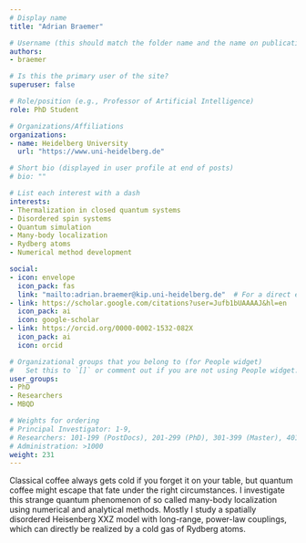 ```yaml
---
# Display name
title: "Adrian Braemer"

# Username (this should match the folder name and the name on publications)
authors:
- braemer

# Is this the primary user of the site?
superuser: false

# Role/position (e.g., Professor of Artificial Intelligence)
role: PhD Student

# Organizations/Affiliations
organizations:
- name: Heidelberg University
  url: "https://www.uni-heidelberg.de"

# Short bio (displayed in user profile at end of posts)
# bio: ""

# List each interest with a dash
interests:
- Thermalization in closed quantum systems
- Disordered spin systems
- Quantum simulation
- Many-body localization
- Rydberg atoms
- Numerical method development

social:
- icon: envelope
  icon_pack: fas
  link: "mailto:adrian.braemer@kip.uni-heidelberg.de"  # For a direct email link, use "mailto:test@example.org".
- link: https://scholar.google.com/citations?user=Jufb1bUAAAAJ&hl=en
  icon_pack: ai
  icon: google-scholar
- link: https://orcid.org/0000-0002-1532-082X
  icon_pack: ai
  icon: orcid

# Organizational groups that you belong to (for People widget)
#   Set this to `[]` or comment out if you are not using People widget.
user_groups:
- PhD
- Researchers
- MBQD

# Weights for ordering
# Principal Investigator: 1-9,
# Researchers: 101-199 (PostDocs), 201-299 (PhD), 301-399 (Master), 401-499 (Bachelor)
# Administration: >1000
weight: 231
---
```

Classical coffee always gets cold if you forget it on your table, but quantum coffee might escape that fate under the right circumstances. 
I investigate this strange quantum phenomenon of so called many-body localization using numerical and analytical methods. 
Mostly I study a spatially disordered Heisenberg XXZ model with long-range, power-law couplings, which can directly be realized by a cold gas of Rydberg atoms.
